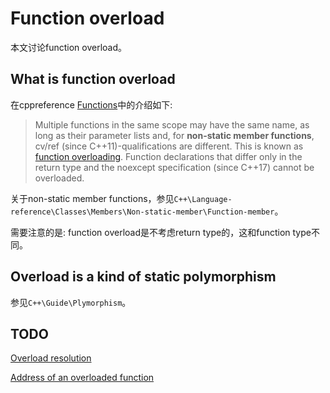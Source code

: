 # Function overload

本文讨论function overload。

## What is function overload

在cppreference [Functions](https://en.cppreference.com/w/cpp/language/functions)中的介绍如下: 

> Multiple functions in the same scope may have the same name, as long as their parameter lists and, for **non-static member functions**, cv/ref (since C++11)-qualifications are different. This is known as [function overloading](https://en.cppreference.com/w/cpp/language/overload_resolution). Function declarations that differ only in the return type and the noexcept specification (since C++17) cannot be overloaded.

关于non-static member functions，参见`C++\Language-reference\Classes\Members\Non-static-member\Function-member`。

需要注意的是: function overload是不考虑return type的，这和function type不同。

## Overload is a kind of static polymorphism

参见`C++\Guide\Plymorphism`。



## TODO

[Overload resolution](https://en.cppreference.com/w/cpp/language/overload_resolution)

[Address of an overloaded function](https://en.cppreference.com/w/cpp/language/overloaded_address)

